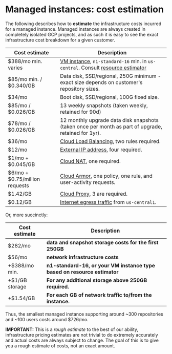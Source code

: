 # Managed instances: cost estimation

The following describes how to **estimate** the infrastructure costs incurred for a managed instance. Managed instances are always created in completely isolated GCP projects, and as such it is easy to see the exact infrastructure cost breakdown for a given customer.

| Cost estimate                  | Description                                                                                                                  |
|--------------------------------|------------------------------------------------------------------------------------------------------------------------------|
| $388/mo min. varies         | [VM instance](https://cloud.google.com/compute/vm-instance-pricing#n1_standard_machine_types), `n1-standard-16` min. in `us-central`. Consult [resource estimator](https://docs.sourcegraph.com/admin/install/resource_estimator) |
| $85/mo min. / $0.340/GB        | Data disk, SSD/regional, 250G minimum - exact size depends on customer's repository sizes.                                   |
| $34/mo                         | Boot disk, SSD/regional, 100G fixed size.                                                                                    |
| $85/mo / $0.026/GB             | 13 weekly snapshots (taken weekly, retained for 90d)                                                                         |       
| $78/mo / $0.026/GB             | 12 monthly upgrade data disk snapshots (taken once per month as part of upgrade, retained for 1yr).                          |
| $36/mo                         | [Cloud Load Balancing](https://cloud.google.com/vpc/network-pricing#lb), two rules required.                                 |
| $12/mo                         | [External IP address](https://cloud.google.com/vpc/network-pricing#ipaddress), four required.                                |
| $1/mo + $0.045/GB              | [Cloud NAT](https://cloud.google.com/vpc/network-pricing#nat-pricing), one required.                                         |
| $6/mo + $0.75/million requests | [Cloud Armor](https://cloud.google.com/vpc/network-pricing#armor-pricing), one policy, one rule, and user-activity requests. |
| $1.42/GB                       | [Cloud Proxy](https://cloud.google.com/vpc/network-pricing#proxy-instance-charge), 3 are required.                           |
| $0.12/GB                       | [Internet egress traffic](https://cloud.google.com/vpc/network-pricing#internet_egress) from `us-central1`.                  |

Or, more succinctly:

| Cost estimate  | Description                                                              |
|----------------|--------------------------------------------------------------------------|
| $282/mo        | **data and snapshot storage costs for the first 250GB**                  |
| $56/mo         | **network infrastructure costs**                                         |
| +$388/mo min.  | **n1-standard-16, or your VM instance type based on resource estimator** |
| +$1/GB storage | **For any additional storage above 250GB required.**                     |
| +$1.54/GB      | **For each GB of network traffic to/from the instance.**                 |


Thus, the smallest managed instance supporting around ~300 repositories and ~100 users costs around $726/mo.

**IMPORTANT:** This is a _rough estimate_ to the best of our ability, infrastructure pricing estimates are not trivial to do extremely accurately and actual costs are always subject to change. The goal of this is to give you a rough estimate of costs, not an exact amount.
